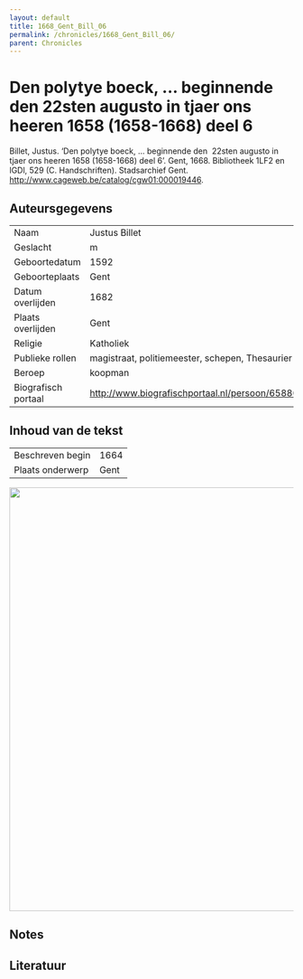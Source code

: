 ```yaml
---
layout: default
title: 1668_Gent_Bill_06
permalink: /chronicles/1668_Gent_Bill_06/
parent: Chronicles
--- 
```



# Den polytye boeck, ... beginnende den  22sten augusto in tjaer ons heeren 1658 (1658-1668) deel 6 

Billet, Justus. ‘Den polytye boeck, ... beginnende den  22sten augusto in tjaer ons heeren 1658 (1658-1668) deel 6’. Gent, 1668. Bibliotheek 1LF2 en lGDl, 529 (C. Handschriften). Stadsarchief Gent. http://www.cageweb.be/catalog/cgw01:000019446. 

## Auteursgegevens 

| | | 
| --------------- | --------------- | 
| Naam | Justus Billet | 
| Geslacht | m | 
 | Geboortedatum | 1592 | 
| Geboorteplaats | Gent | 
| Datum overlijden | 1682 | 
| Plaats overlijden | Gent | 
| Religie | Katholiek | 
| Publieke rollen | magistraat, politiemeester, schepen, Thesaurier | 
| Beroep | koopman | 
| Biografisch portaal | http://www.biografischportaal.nl/persoon/65880947 | 

## Inhoud van de tekst 

| | | 
| --------------- | --------------- | 
| Beschreven begin | 1664 | 
| Plaats onderwerp | Gent | 

[<img src="..\..\barplots_chronicles\1668_Gent_Bill_06.jpg" width="750"/>](..\..\barplots_chronicles\1668_Gent_Bill_06.jpg) 

## Notes 

## Literatuur 

